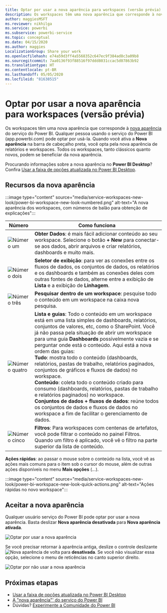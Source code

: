 ```yaml
---
title: Optar por usar a nova aparência para workspaces (versão prévia)
description: Os workspaces têm uma nova aparência que corresponde à nova aparência do serviço do Power BI.
author: maggiesMSFT
ms.reviewer: nikhilga
ms.service: powerbi
ms.subservice: powerbi-service
ms.topic: conceptual
ms.date: 04/15/2020
ms.author: maggies
LocalizationGroup: Share your work
ms.openlocfilehash: e74a59d3ff4a5568352c647ec9f384ad8c3a09b8
ms.sourcegitcommit: 7aa0136f93f88516f97ddd8031ccac5d07863b92
ms.translationtype: HT
ms.contentlocale: pt-BR
ms.lasthandoff: 05/05/2020
ms.locfileid: "81638515"
---
```

# <a name="opt-in-to-the-workspace-new-look-preview"></a>Optar por usar a nova aparência para workspaces (versão prévia)

Os workspaces têm uma nova aparência que corresponde à [nova aparência](../service-new-look.md) do serviço do Power BI. Qualquer pessoa usando o serviço do Power BI (app.powerbi.com) pode optar por usá-la. Quando você ativa a **Nova aparência** na barra de cabeçalho preta, você opta pela nova aparência de relatórios e workspaces. Todos os workspaces, tanto clássicos quanto novos, podem se beneficiar da nova aparência.

Procurando informações sobre a nova aparência no **Power BI Desktop**? Confira [Usar a faixa de opções atualizada no Power BI Desktop](../desktop-ribbon.md).

## <a name="features-of-the-new-look"></a>Recursos da nova aparência

:::image type="content" source="media/service-workspaces-new-look/power-bi-workspace-new-look-numbered.png" alt-text="A nova aparência dos workspaces, com números de balão para obtenção de explicações":::

|Número  |Como funciona |
|---------|---------|
|  ![Número um](media/service-workspaces-new-look/circle-one.png)  | **Obter Dados**: é mais fácil adicionar conteúdo ao seu workspace. Selecione o botão **+ New** para conectar-se aos dados, abrir arquivos e criar relatórios, dashboards e muito mais.  |
| ![Número dois](media/service-workspaces-new-look/circle-two.png)  | **Seletor de exibição**: para ver as conexões entre os fluxos de dados, os conjuntos de dados, os relatórios e os dashboards e também as conexões deles com outras fontes de dados, alterne entre a exibição de **Lista** e a exibição de **Linhagem**. |
| ![Número três](media/service-workspaces-new-look/circle-three.png) | **Pesquisar dentro de um workspace**: pesquise todo o conteúdo em um workspace na caixa nova pesquisa.  |
| ![Número quatro](media/service-workspaces-new-look/circle-four.png)  | **Lista e guias**: Todo o conteúdo em um workspace está em uma lista simples de dashboards, relatórios, conjuntos de valores, etc, como o SharePoint. Você já não passa pela situação de abrir um workspace para uma guia **Dashboards** possivelmente vazia e se perguntar onde está o conteúdo. Aqui está a nova ordem das guias: <br>**Tudo**: mostra todo o conteúdo (dashboards, relatórios, pastas de trabalho, relatórios paginados, conjuntos de gráficos e fluxos de dados) no workspace. <br>**Conteúdo**: coleta todo o conteúdo criado para consumo (dashboards, relatórios, pastas de trabalho e relatórios paginados) no workspace. <br>**Conjuntos de dados + fluxos de dados**: reúne todos os conjuntos de dados e fluxos de dados no workspace a fim de facilitar o gerenciamento de dados. |
| ![Número cinco](media/service-workspaces-new-look/circle-five.png) | **Filtros**: Para workspaces com centenas de artefatos, você pode filtrar o conteúdo no painel Filtros. Quando um filtro é aplicado, você vê o filtro na parte superior da lista de conteúdo. |

**Ações rápidas**: ao passar o mouse sobre o conteúdo na lista, você vê as ações mais comuns para o item sob o cursor do mouse, além de outras ações disponíveis no menu **Mais opções** (...).

:::image type="content" source="media/service-workspaces-new-look/power-bi-workspace-new-look-quick-actions.png" alt-text="Ações rápidas no novo workspace":::

## <a name="opt-in-to-the-new-look"></a>Aceitar a nova aparência

Qualquer usuário serviço do Power BI pode optar por usar a nova aparência. Basta deslizar **Nova aparência desativada** para **Nova aparência ativada**.

![Optar por usar a nova aparência](media/service-workspaces-new-look/power-bi-new-look-off.png)

Se você precisar retornar à aparência antiga, deslize o controle deslizante ![Nova aparência](media/service-workspaces-new-look/power-bi-new-look-toggle-on.png) de volta para **desativada**. Se você não visualizar essa opção, selecione o menu de reticências no canto superior direito.

![Optar por não usar a nova aparência](media/service-workspaces-new-look/power-bi-new-look-on.png)

## <a name="next-steps"></a>Próximas etapas

- [Usar a faixa de opções atualizada no Power BI Desktop](../desktop-ribbon.md)
- [A "nova aparência"' do serviço do Power BI](../service-new-look.md)
- Dúvidas? [Experimente a Comunidade do Power BI](https://community.powerbi.com/)

